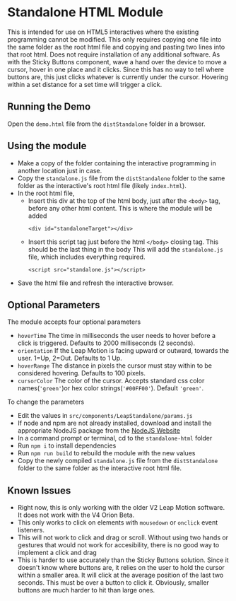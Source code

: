 # Standalone HTML Module
This is intended for use on HTML5 interactives where the existing programming cannot be modified. This only requires copying one file into the same folder as the root html file and copying and pasting two lines into that root html. Does not require installation of any additional software. As with the Sticky Buttons component, wave a hand over the device to move a cursor, hover in one place and it clicks. Since this has no way to tell where buttons are, this just clicks whatever is currently under the cursor. Hovering within a set distance for a set time will trigger a click.  

## Running the Demo
Open the `demo.html` file from the `distStandalone` folder in a browser. 

## Using the module
- Make a copy of the folder containing the interactive programming in another location just in case.
- Copy the `standalone.js` file from the `distStandalone` folder to the same folder as the interactive's root html file (likely `index.html`).
- In the root html file,
    - Insert this div at the top of the html body, just after the `<body>` tag, before any other html content. This is where the module will be added
        ~~~~
        <div id="standaloneTarget"></div>
        ~~~~
    - Insert this script tag just before the html `</body>` closing tag. This should be the last thing in the body This will add the `standalone.js` file, which includes everything required.
        ~~~~
        <script src="standalone.js"></script>
        ~~~~
- Save the html file and refresh the interactive browser.
## Optional Parameters
The module accepts four optional parameters 
- `hoverTime` The time in milliseconds the user needs to hover before a click is triggered. Defaults to 2000 milliseconds (2 seconds).
- `orientation` If the Leap Motion is facing upward or outward, towards the user. 1=Up, 2=Out. Defaults to 1 Up. 
- `hoverRange` The distance in pixels the cursor must stay within to be considered hovering. Defaults to 100 pixels.
- `cursorColor` The color of the cursor. Accepts standard css color names(`'green'`)or hex color strings(`'#00FF00'`). Default `'green'`.

To change the parameters
- Edit the values in `src/components/LeapStandalone/params.js`
- If node and npm are not already installed, download and install the appropriate NodeJS package from the [NodeJS Website](https://nodejs.org/en/download/)
- In a command prompt or terminal, cd to the `standalone-html` folder
- Run `npm i` to install dependencies
- Run `npm run build` to rebuild the module with the new values
- Copy the newly compiled `standalone.js` file from the `distStandalone` folder to the same folder as the interactive root html file.


## Known Issues
- Right now, this is only working with the older V2 Leap Motion software. It does not work with the V4 Orion Beta.
- This only works to click on elements with `mousedown` or `onclick` event listeners. 
- This will not work to click and drag or scroll. Without using two hands or gestures that would not work for accesibility, there is no good way to implement a click and drag
- This is harder to use accurately than the Sticky Buttons solution. Since it doesn't know where buttons are, it relies on the user to hold the cursor within a smaller area. It will click at the average position of the last two seconds. This must be over a button to click it. Obviously, smaller buttons are much harder to hit than large ones.

